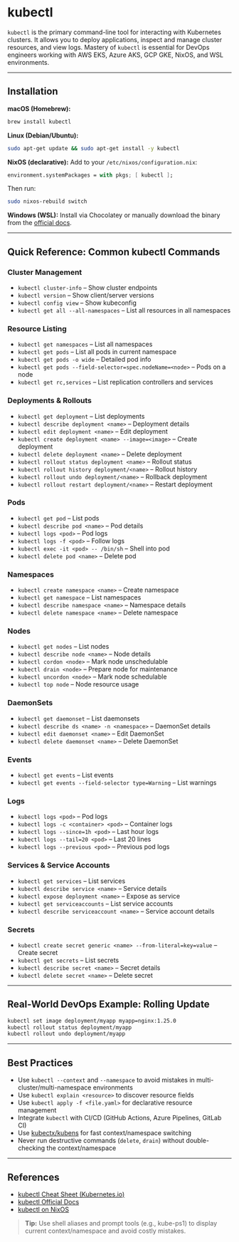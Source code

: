 # kubectl

`kubectl` is the primary command-line tool for interacting with Kubernetes clusters. It allows you to deploy applications, inspect and manage cluster resources, and view logs. Mastery of `kubectl` is essential for DevOps engineers working with AWS EKS, Azure AKS, GCP GKE, NixOS, and WSL environments.

---

## Installation

**macOS (Homebrew):**

```bash
brew install kubectl
```

**Linux (Debian/Ubuntu):**

```bash
sudo apt-get update && sudo apt-get install -y kubectl
```

**NixOS (declarative):**
Add to your `/etc/nixos/configuration.nix`:

```nix
environment.systemPackages = with pkgs; [ kubectl ];
```

Then run:

```sh
sudo nixos-rebuild switch
```

**Windows (WSL):**
Install via Chocolatey or manually download the binary from the [official docs](https://kubernetes.io/docs/tasks/tools/).

---

## Quick Reference: Common kubectl Commands

### Cluster Management

- `kubectl cluster-info` – Show cluster endpoints
- `kubectl version` – Show client/server versions
- `kubectl config view` – Show kubeconfig
- `kubectl get all --all-namespaces` – List all resources in all namespaces

### Resource Listing

- `kubectl get namespaces` – List all namespaces
- `kubectl get pods` – List all pods in current namespace
- `kubectl get pods -o wide` – Detailed pod info
- `kubectl get pods --field-selector=spec.nodeName=<node>` – Pods on a node
- `kubectl get rc,services` – List replication controllers and services

### Deployments & Rollouts

- `kubectl get deployment` – List deployments
- `kubectl describe deployment <name>` – Deployment details
- `kubectl edit deployment <name>` – Edit deployment
- `kubectl create deployment <name> --image=<image>` – Create deployment
- `kubectl delete deployment <name>` – Delete deployment
- `kubectl rollout status deployment <name>` – Rollout status
- `kubectl rollout history deployment/<name>` – Rollout history
- `kubectl rollout undo deployment/<name>` – Rollback deployment
- `kubectl rollout restart deployment/<name>` – Restart deployment

### Pods

- `kubectl get pod` – List pods
- `kubectl describe pod <name>` – Pod details
- `kubectl logs <pod>` – Pod logs
- `kubectl logs -f <pod>` – Follow logs
- `kubectl exec -it <pod> -- /bin/sh` – Shell into pod
- `kubectl delete pod <name>` – Delete pod

### Namespaces

- `kubectl create namespace <name>` – Create namespace
- `kubectl get namespace` – List namespaces
- `kubectl describe namespace <name>` – Namespace details
- `kubectl delete namespace <name>` – Delete namespace

### Nodes

- `kubectl get nodes` – List nodes
- `kubectl describe node <name>` – Node details
- `kubectl cordon <node>` – Mark node unschedulable
- `kubectl drain <node>` – Prepare node for maintenance
- `kubectl uncordon <node>` – Mark node schedulable
- `kubectl top node` – Node resource usage

### DaemonSets

- `kubectl get daemonset` – List daemonsets
- `kubectl describe ds <name> -n <namespace>` – DaemonSet details
- `kubectl edit daemonset <name>` – Edit DaemonSet
- `kubectl delete daemonset <name>` – Delete DaemonSet

### Events

- `kubectl get events` – List events
- `kubectl get events --field-selector type=Warning` – List warnings

### Logs

- `kubectl logs <pod>` – Pod logs
- `kubectl logs -c <container> <pod>` – Container logs
- `kubectl logs --since=1h <pod>` – Last hour logs
- `kubectl logs --tail=20 <pod>` – Last 20 lines
- `kubectl logs --previous <pod>` – Previous pod logs

### Services & Service Accounts

- `kubectl get services` – List services
- `kubectl describe service <name>` – Service details
- `kubectl expose deployment <name>` – Expose as service
- `kubectl get serviceaccounts` – List service accounts
- `kubectl describe serviceaccount <name>` – Service account details

### Secrets

- `kubectl create secret generic <name> --from-literal=key=value` – Create secret
- `kubectl get secrets` – List secrets
- `kubectl describe secret <name>` – Secret details
- `kubectl delete secret <name>` – Delete secret

---

## Real-World DevOps Example: Rolling Update

```bash
kubectl set image deployment/myapp myapp=nginx:1.25.0
kubectl rollout status deployment/myapp
kubectl rollout undo deployment/myapp
```

---

## Best Practices

- Use `kubectl --context` and `--namespace` to avoid mistakes in multi-cluster/multi-namespace environments
- Use `kubectl explain <resource>` to discover resource fields
- Use `kubectl apply -f <file.yaml>` for declarative resource management
- Integrate `kubectl` with CI/CD (GitHub Actions, Azure Pipelines, GitLab CI)
- Use [kubectx/kubens](./kubectx-or-kubens.md) for fast context/namespace switching
- Never run destructive commands (`delete`, `drain`) without double-checking the context/namespace

---

## References

- [kubectl Cheat Sheet (Kubernetes.io)](https://kubernetes.io/docs/reference/kubectl/cheatsheet/)
- [kubectl Official Docs](https://kubernetes.io/docs/reference/generated/kubectl/)
- [kubectl on NixOS](https://search.nixos.org/packages?channel=unstable&show=kubectl)

> **Tip:** Use shell aliases and prompt tools (e.g., kube-ps1) to display current context/namespace and avoid costly mistakes.
